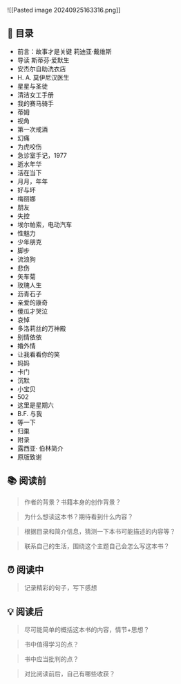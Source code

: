 
![[Pasted image 20240925163316.png]]

## 📑 目录
* 前言：故事才是关键 莉迪亚·戴维斯  
* 导读 斯蒂芬·爱默生  
* 安杰尔自助洗衣店  
* H. A. 莫伊尼汉医生  
* 星星与圣徒  
* 清洁女工手册  
* 我的赛马骑手  
* 蒂姆  
* 视角  
* 第一次戒酒  
* 幻痛  
* 为虎咬伤  
* 急诊室手记，1977  
* 逝水年华  
* 活在当下  
* 月月，年年  
* 好与坏  
* 梅丽娜  
* 朋友  
* 失控  
* 埃尔帕索，电动汽车  
* 性魅力  
* 少年朋克  
* 脚步  
* 流浪狗  
* 悲伤  
* 矢车菊  
* 玫瑰人生  
* 沥青石子  
* 亲爱的康奇  
* 傻瓜才哭泣  
* 哀悼  
* 多洛莉丝的万神殿  
* 别情依依  
* 婚外情  
* 让我看看你的笑  
* 妈妈  
* 卡门  
* 沉默  
* 小宝贝  
* 502  
* 这里是星期六  
* B.F. 与我  
* 等一下  
* 归巢  
* 附录  
* 露西亚· 伯林简介  
* 原版致谢
## 📚 阅读前
> 作者的背景？书籍本身的创作背景？

> 为什么想读这本书？期待看到什么内容？

> 根据目录和简介信息，猜测一下本书可能描述的内容等？

> 联系自己的生活，围绕这个主题自己会怎么写这本书？
## ⏰ 阅读中
> 记录精彩的句子，写下感想
##  💡 阅读后
> 尽可能简单的概括这本书的内容，情节+思想？

> 书中值得学习的点？

> 书中应当批判的点？

> 对比阅读前后，自己有哪些收获？ 
